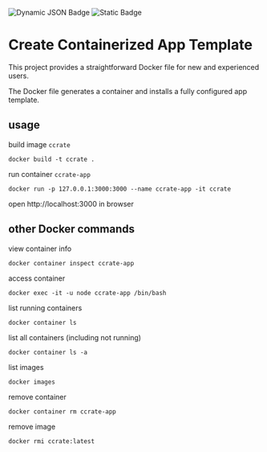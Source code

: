 ![Dynamic JSON Badge](https://img.shields.io/badge/dynamic/json?url=https%3A%2F%2Fraw.githubusercontent.com%2FdaveKontro%2Fcreate-application-template%2Fmain%2Fpackage.json&query=%24.engines.node&logo=nodedotjs&label=node&labelColor=%23182f37&color=%23e2b432)
![Static Badge](https://img.shields.io/badge/npm-v10.2.4-%23e2b432?logo=npm&labelColor=%23182f37)

# Create Containerized App Template
This project provides a straightforward Docker file for new and experienced users.

The Docker file generates a container and installs a fully configured app template.

## usage
build image `ccrate`
```
docker build -t ccrate .
```

run container `ccrate-app`
```
docker run -p 127.0.0.1:3000:3000 --name ccrate-app -it ccrate
```

open http://localhost:3000 in browser

## other Docker commands
view container info
```
docker container inspect ccrate-app
```

access container
```
docker exec -it -u node ccrate-app /bin/bash
```

list running containers
```
docker container ls
```

list all containers (including not running)
```
docker container ls -a
```

list images
```
docker images
```

remove container
```
docker container rm ccrate-app
```

remove image
```
docker rmi ccrate:latest 
```
